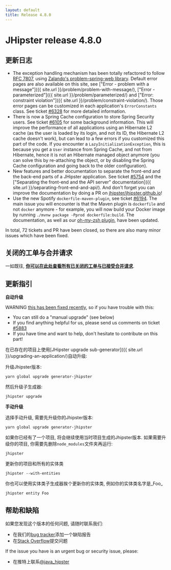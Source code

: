 ```yaml
---
layout: default
title: Release 4.8.0
---
```


JHipster release 4.8.0
==================

更新日志
----------

- The exception handling mechanism has been totally refactored to follow [RFC 7807](https://tools.ietf.org/html/rfc7807), using [Zalando's problem-spring-web library](https://github.com/zalando/problem-spring-web). Default error pages are also available on this site, see ["Error - problem with a message"]({{ site.url }}/problem/problem-with-message/), ["Error - parameterized"]({{ site.url }}/problem/parameterized/) and ["Error: constraint violation"]({{ site.url }}/problem/constraint-violation/). Those error pages can be customized in each application's `ErrorConstants` class. See ticket [#6328](https://github.com/jhipster/generator-jhipster/pull/6328) for more detailed information.
- There is now a Spring Cache configuration to store Spring Security users. See ticket [#6105](https://github.com/jhipster/generator-jhipster/issues/6105) for some background information. This will improve the performance of all applications using an Hibernate L2 cache (as the user is loaded by its login, and not its ID, the Hibernate L2 cache doesn't work), but can lead to a few errors if you customized this part of the code. If you encounter a `LazyInitializationException`, this is because you get a `User` instance from  Spring Cache, and not from Hibernate, hence it is not an Hibernate managed object anymore (you can solve this by re-attaching the object, or by disabling the Spring Cache configuration and going back to the older configuration).
- New features and better documentation to separate the front-end and the back-end parts of a JHipster application. See ticket [#5754](https://github.com/jhipster/generator-jhipster/issues/5754) and the ["Separating the front-end and the API server" documentation]({{ site.url }}/separating-front-end-and-api/). And don't forget you can improve the documentation by doing a PR on [jhipster/jhipster.github.io](https://github.com/jhipster/jhipster.github.io)!
- Use the new Spotify `dockerfile-maven-plugin`, see ticket [#6194](https://github.com/jhipster/generator-jhipster/issues/6194). The main issue you will encounter is that the Maven plugin is `dockerfile` and not `docker` anymore - for example, you will now build your Docker image by running `./mvnw package -Pprod dockerfile:build`. The documentation, as well as our [oh-my-zsh plugin](https://github.com/jhipster/jhipster-oh-my-zsh-plugin), have been updated.

In total, 72 tickets and PR have been closed, so there are also many minor issues which have been fixed.

关闭的工单与合并请求
------------
一如既往, __[你可以在此处查看所有已关闭的工单与已接受合并请求](https://github.com/jhipster/generator-jhipster/issues?q=milestone%3A4.8.0+is%3Aclosed)__.

更新指引
------------

**自动升级**

WARNING [this has been fixed recently](https://github.com/jhipster/generator-jhipster/pull/5966), so if you have trouble with this:

- You can still do a "manual upgrade" (see below)
- If you find anything helpful for us, please send us comments on ticket [#5883](https://github.com/jhipster/generator-jhipster/issues/5883)
- If you have time and want to help, don't hesitate to contribute on this part!

在已存在的项目上使用[JHipster upgrade sub-generator]({{ site.url }}/upgrading-an-application/)自动升级:

升级Jhipster版本:

```
yarn global upgrade generator-jhipster
```

然后升级子生成器:

```
jhipster upgrade
```

**手动升级**

选择手动升级, 需要先升级你的Jhipster版本:

```
yarn global upgrade generator-jhipster
```

如果你已经有了一个项目, 将会继续使用当时项目生成的Jhipster版本.
如果需要升级你的项目, 你需要先删除`node_modules`文件夹再运行:

```
jhipster
```

更新你的项目和所有的实体类

```
jhipster --with-entities
```

你也可以使用实体类子生成器挨个更新你的实体类, 例如你的实体类名字是_Foo_

```
jhipster entity Foo
```

帮助和缺陷
--------------

如果您发现这个版本的任何问题, 请随时联系我们:

- 在我们的[bug tracker](https://github.com/jhipster/generator-jhipster/issues?state=open)添加一个缺陷报告
- 在[Stack Overflow](http://stackoverflow.com/tags/jhipster/info)提交问题

If the issue you have is an urgent bug or security issue, please:

- 在推特上联系[@java_hipster](https://twitter.com/java_hipster)
